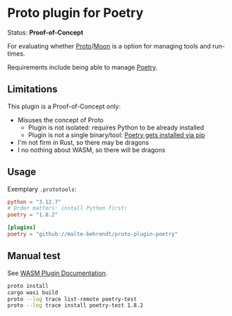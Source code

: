# Proto plugin for Poetry

Status: **Proof-of-Concept**

For evaluating whether [Proto](https://moonrepo.dev/proto)/[Moon](https://moonrepo.dev/moon) is a option for managing tools and run-times.

Requirements include being able to manage [Poetry](https://python-poetry.org/).

## Limitations

This plugin is a Proof-of-Concept only:

- Misuses the concept of Proto
  - Plugin is not isolated: requires Python to be already installed
  - Plugin is not a single binary/tool: [Poetry gets installed via pip](https://python-poetry.org/docs/#ci-recommendations)
- I'm not firm in Rust, so there may be dragons
- I no nothing about WASM, so there will be dragons

## Usage

Exemplary `.prototools`:

```toml
python = "3.12.7"
# Order matters: install Python first!
poetry = "1.8.2"

[plugins]
poetry = "github://malte-behrendt/proto-plugin-poetry"
```

## Manual test

See [WASM Plugin Documentation](https://moonrepo.dev/docs/proto/wasm-plugin#testing).

```bash
proto install
cargo wasi build
proto --log trace list-remote poetry-test
proto --log trace install poetry-test 1.8.2
```
